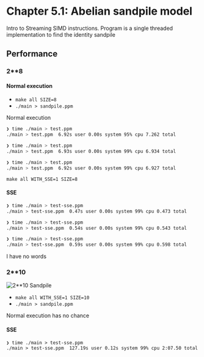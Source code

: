# Chapter 5.1: Abelian sandpile model

Intro to Streaming SIMD instructions. Program is a single threaded implementation to find the identity sandpile

## Performance

### 2**8

#### Normal execution

- `make all SIZE=8`
- `./main > sandpile.ppm`

Normal execution

```sh
❯ time ./main > test.ppm
./main > test.ppm  6.92s user 0.00s system 95% cpu 7.262 total

❯ time ./main > test.ppm
./main > test.ppm  6.93s user 0.00s system 99% cpu 6.934 total

❯ time ./main > test.ppm
./main > test.ppm  6.92s user 0.00s system 99% cpu 6.927 total
```

`make all WITH_SSE=1 SIZE=8`

#### SSE

```sh
❯ time ./main > test-sse.ppm
./main > test-sse.ppm  0.47s user 0.00s system 99% cpu 0.473 total

❯ time ./main > test-sse.ppm
./main > test-sse.ppm  0.54s user 0.00s system 99% cpu 0.543 total

❯ time ./main > test-sse.ppm
./main > test-sse.ppm  0.59s user 0.00s system 99% cpu 0.598 total
```

I have no words

### 2**10

![2**10 Sandpile](./test-sse.ppm)

- `make all WITH_SSE=1 SIZE=10`
- `./main > sandpile.ppm`

Normal execution has no chance

#### SSE

```
❯ time ./main > test-sse.ppm
./main > test-sse.ppm  127.19s user 0.12s system 99% cpu 2:07.50 total
```

